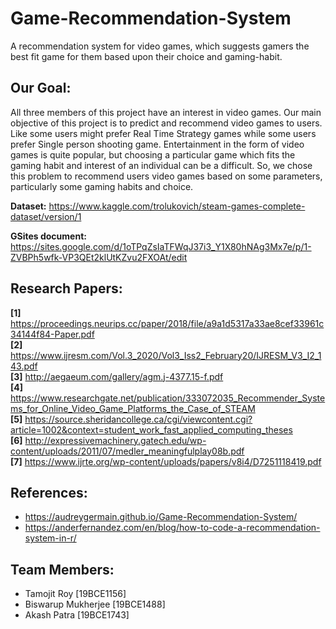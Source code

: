 # Game-Recommendation-System
A recommendation system for video games, which suggests gamers the best fit game for them based upon their choice and gaming-habit.

## Our Goal:
All three members of this project have an interest in video games. Our main objective of this project is to predict and recommend video games to users. Like some users might prefer Real Time Strategy games while some users prefer Single person shooting game. Entertainment in the form of video games is quite popular, but choosing a particular game which fits the gaming habit and interest of an individual can be a difficult. So, we chose this problem to recommend users video games based on some parameters, particularly some gaming habits and choice. 

**Dataset:**  https://www.kaggle.com/trolukovich/steam-games-complete-dataset/version/1

**GSites document:** https://sites.google.com/d/1oTPqZsIaTFWqJ37i3_Y1X80hNAg3Mx7e/p/1-ZVBPh5wfk-VP3QEt2klUtKZvu2FXOAt/edit

## Research Papers:
**[1]** https://proceedings.neurips.cc/paper/2018/file/a9a1d5317a33ae8cef33961c34144f84-Paper.pdf </br>
**[2]** https://www.ijresm.com/Vol.3_2020/Vol3_Iss2_February20/IJRESM_V3_I2_143.pdf </br>
**[3]** http://aegaeum.com/gallery/agm.j-4377.15-f.pdf </br>
**[4]** https://www.researchgate.net/publication/333072035_Recommender_Systems_for_Online_Video_Game_Platforms_the_Case_of_STEAM </br>
**[5]** https://source.sheridancollege.ca/cgi/viewcontent.cgi?article=1002&context=student_work_fast_applied_computing_theses </br>
**[6]** http://expressivemachinery.gatech.edu/wp-content/uploads/2011/07/medler_meaningfulplay08b.pdf </br>
**[7]** https://www.ijrte.org/wp-content/uploads/papers/v8i4/D7251118419.pdf 

## References:
* https://audreygermain.github.io/Game-Recommendation-System/
* https://anderfernandez.com/en/blog/how-to-code-a-recommendation-system-in-r/

## Team Members:
* Tamojit Roy [19BCE1156]
* Biswarup Mukherjee [19BCE1488]
* Akash Patra [19BCE1743]
